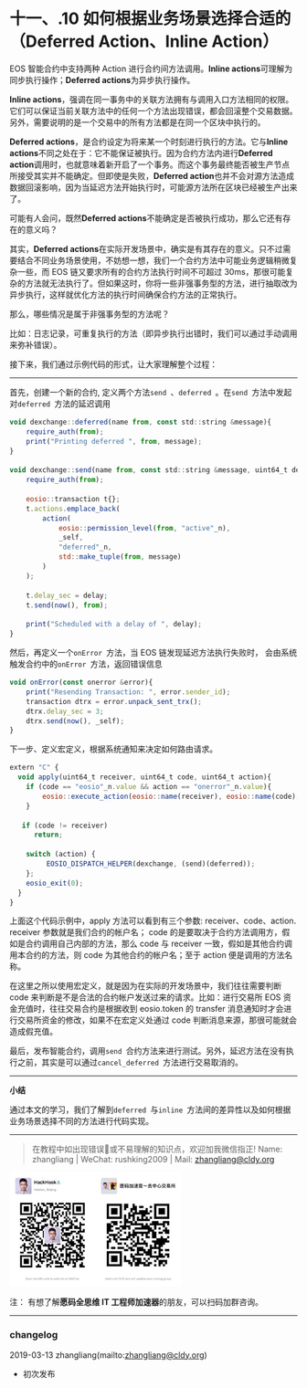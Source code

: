 # 十一、.10 如何根据业务场景选择合适的（Deferred Action、Inline Action）

EOS 智能合约中支持两种 Action 进行合约间方法调用。**Inline actions**可理解为同步执行操作；**Deferred actions**为异步执行操作。

**Inline actions**，强调在同一事务中的关联方法拥有与调用入口方法相同的权限。它们可以保证当前关联方法中的任何一个方法出现错误，都会回滚整个交易数据。另外，需要说明的是一个交易中的所有方法都是在同一个区块中执行的。

**Deferred actions**，是合约设定为将来某一个时刻进行执行的方法。它与**Inline actions**不同之处在于：它不能保证被执行。因为合约方法内进行**Deferred action**调用时，也就意味着新开启了一个事务。而这个事务最终能否被生产节点所接受其实并不能确定。但即使是失败，**Deferred action**也并不会对源方法造成数据回滚影响，因为当延迟方法开始执行时，可能源方法所在区块已经被生产出来了。

可能有人会问，既然**Deferred actions**不能确定是否被执行成功，那么它还有存在的意义吗？

其实，**Deferred actions**在实际开发场景中，确实是有其存在的意义。只不过需要结合不同业务场景使用，不妨想一想，我们一个合约方法中可能业务逻辑稍微复杂一些，而 EOS 链又要求所有的合约方法执行时间不可超过 30ms，那很可能复杂的方法就无法执行了。但如果这时，你将一些非强事务型的方法，进行抽取改为异步执行，这样就优化方法的执行时间确保合约方法的正常执行。

那么，哪些情况是属于非强事务型的方法呢？

比如：日志记录，可重复执行的方法（即异步执行出错时，我们可以通过手动调用来弥补错误）。

接下来，我们通过示例代码的形式，让大家理解整个过程：

* * *

首先，创建一个新的合约, 定义两个方法`send `、`deferred `。在`send `方法中发起对`deferred `方法的延迟调用

```js
void dexchange::deferred(name from, const std::string &message){
    require_auth(from);
    print("Printing deferred ", from, message);
}

void dexchange::send(name from, const std::string &message, uint64_t delay){
    require_auth(from);

    eosio::transaction t{};
    t.actions.emplace_back(
        action(
            eosio::permission_level(from, "active"_n),
            _self,
            "deferred"_n,
            std::make_tuple(from, message)
        )
    );

    t.delay_sec = delay;
    t.send(now(), from);

    print("Scheduled with a delay of ", delay);
}
```

然后，再定义一个`onError `方法，当 EOS 链发现延迟方法执行失败时， 会由系统触发合约中的`onError `方法，返回错误信息

```js
void onError(const onerror &error){
    print("Resending Transaction: ", error.sender_id);
    transaction dtrx = error.unpack_sent_trx();
    dtrx.delay_sec = 3;
    dtrx.send(now(), _self);
}
```

下一步、定义宏定义，根据系统通知来决定如何路由请求。

```js
extern "C" { 
  void apply(uint64_t receiver, uint64_t code, uint64_t action){
    if (code == "eosio"_n.value && action == "onerror"_n.value){
        eosio::execute_action(eosio::name(receiver), eosio::name(code), &dexchange::onError);
    }

   if (code != receiver)
      return;

    switch (action) {
         EOSIO_DISPATCH_HELPER(dexchange, (send)(deferred));
    };
    eosio_exit(0);
  }
}
```

上面这个代码示例中，apply 方法可以看到有三个参数: receiver、code、action. receiver 参数就是我们合约的帐户名； code 的是要取决于合约方法调用方，假如是合约调用自己内部的方法，那么 code 与 receiver 一致，假如是其他合约调用本合约的方法，则 code 为其他合约的帐户名；至于 action 便是调用的方法名称。

在这里之所以使用宏定义，就是因为在实际的开发场景中，我们往往需要判断 code 来判断是不是合法的合约帐户发送过来的请求。比如：进行交易所 EOS 资金充值时，往往交易合约是根据收到 eosio.token 的 transfer 消息通知时才会进行交易所资金的修改，如果不在宏定义处通过 code 判断消息来源，那很可能就会造成假充值。

最后，发布智能合约，调用`send `合约方法来进行测试。另外，延迟方法在没有执行之前，其实是可以通过`cancel_deferred `方法进行交易取消的。

* * *

**小结**

通过本文的学习，我们了解到`deferred `与`inline `方法间的差异性以及如何根据业务场景选择不同的方法进行代码实现。

* * *

> 在教程中如出现错误🐛或不易理解的知识点，欢迎加我微信指正! Name: zhangliang | WeChat: rushking2009 | Mail: zhangliang@cldy.org

![Show me your code.](img/9c507c40d372f5692d061c802a44deb2.jpg "加群了解")![](img/aab6c923225b0a35b6580de17534641d.jpg)

注： 有想了解**愿码全思维 IT 工程师加速器**的朋友，可以扫码加群咨询。

* * *

### **changelog**

2019-03-13 zhangliang(mailto:zhangliang@cldy.org)

*   初次发布